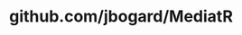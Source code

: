 ---
layout: post
title: github.com/jbogard/MediatR
categories: link
tags: [انگلیسی, گیت‌هاب, برنامه‌نویسی]
---